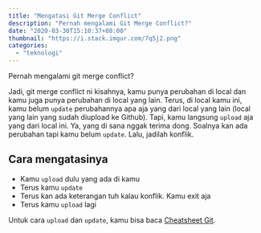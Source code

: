 ```yaml
---
title: "Mengatasi Git Merge Conflict"
description: "Pernah mengalami Git Merge Conflict?"
date: "2020-03-30T15:10:37+08:00"
thumbnail: "https://i.stack.imgur.com/7q5j2.png"
categories:
  - "teknologi"
---
```


Pernah mengalami git merge conflict?

Jadi, git merge conflict ni kisahnya, kamu punya perubahan di local dan kamu juga punya perubahan di local yang lain. Terus, di local kamu ini, kamu belum `update` perubahannya apa aja yang dari local yang lain (local yang lain yang sudah diupload ke Github). Tapi, kamu langsung `upload` aja yang dari local ini. Ya, yang di sana nggak terima dong. Soalnya kan ada perubahan tapi kamu belum `update`. Lalu, jadilah konflik.

## Cara mengatasinya

- Kamu `upload` dulu yang ada di kamu
- Terus kamu `update`
- Terus kan ada keterangan tuh kalau konflik. Kamu exit aja
- Terus kamu `upload` lagi

Untuk cara `upload` dan `update`, kamu bisa baca [Cheatsheet Git](/post/cheatsheet-git/).